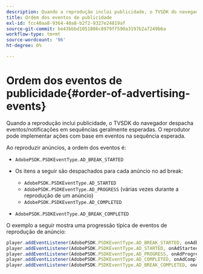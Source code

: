 ```yaml
---
description: Quando a reprodução inclui publicidade, o TVSDK do navegador despacha eventos/notificações em sequências geralmente esperadas. O reprodutor pode implementar ações com base em eventos na sequência esperada.
title: Ordem dos eventos de publicidade
exl-id: fcc40aa8-9364-40a8-b2f2-9327e24819af
source-git-commit: be43bbbd1051886c8979ff590a3197b2a7249b6a
workflow-type: tm+mt
source-wordcount: '96'
ht-degree: 0%

---
```


# Ordem dos eventos de publicidade{#order-of-advertising-events}

Quando a reprodução inclui publicidade, o TVSDK do navegador despacha eventos/notificações em sequências geralmente esperadas. O reprodutor pode implementar ações com base em eventos na sequência esperada.

<!--<a id="section_69E3CCBC57BB48399799876E83908348"></a>-->

Ao reproduzir anúncios, a ordem dos eventos é:

* `AdobePSDK.PSDKEventType.AD_BREAK_STARTED`
* Os itens a seguir são despachados para cada anúncio no ad break:

   * `AdobePSDK.PSDKEventType.AD_STARTED`
   * `AdobePSDK.PSDKEventType.AD_PROGRESS` (várias vezes durante a reprodução de um anúncio)
   * `AdobePSDK.PSDKEventType.AD_COMPLETED`

* `AdobePSDK.PSDKEventType.AD_BREAK_COMPLETED`

O exemplo a seguir mostra uma progressão típica de eventos de reprodução de anúncio:

```js
player.addEventListener(AdobePSDK.PSDKEventType.AD_BREAK_STARTED, onAdbreakStarted); 
player.addEventListener(AdobePSDK.PSDKEventType.AD_STARTED, onAdStarted); 
player.addEventListener(AdobePSDK.PSDKEventType.AD_PROGRESS, onAdProgress); 
player.addEventListener(AdobePSDK.PSDKEventType.AD_COMPLETED, onAdCompleted); 
player.addEventListener(AdobePSDK.PSDKEventType.AD_BREAK_COMPLETED, onAdbreakCompleted);
```
